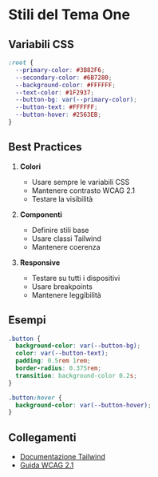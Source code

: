 # Stili del Tema One

## Variabili CSS
```css
:root {
  --primary-color: #3B82F6;
  --secondary-color: #6B7280;
  --background-color: #FFFFFF;
  --text-color: #1F2937;
  --button-bg: var(--primary-color);
  --button-text: #FFFFFF;
  --button-hover: #2563EB;
}
```

## Best Practices
1. **Colori**
   - Usare sempre le variabili CSS
   - Mantenere contrasto WCAG 2.1
   - Testare la visibilità

2. **Componenti**
   - Definire stili base
   - Usare classi Tailwind
   - Mantenere coerenza

3. **Responsive**
   - Testare su tutti i dispositivi
   - Usare breakpoints
   - Mantenere leggibilità

## Esempi
```css
.button {
  background-color: var(--button-bg);
  color: var(--button-text);
  padding: 0.5rem 1rem;
  border-radius: 0.375rem;
  transition: background-color 0.2s;
}

.button:hover {
  background-color: var(--button-hover);
}
```

## Collegamenti
- [Documentazione Tailwind](https://tailwindcss.com/docs)
- [Guida WCAG 2.1](https://www.w3.org/WAI/WCAG21/quickref/) 